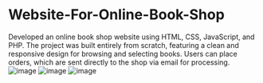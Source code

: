 # Website-For-Online-Book-Shop
Developed an online book shop website using HTML, CSS, JavaScript, and PHP. The project was built entirely from scratch, featuring a clean and responsive design for browsing and selecting books. Users can place orders, which are sent directly to the shop via email for processing.
![image](https://github.com/user-attachments/assets/71d40696-e74c-4b02-96cd-7c07c5d98621)
![image](https://github.com/user-attachments/assets/a16cf024-2bea-4fb4-b2e3-cd1fb29d1429)
![image](https://github.com/user-attachments/assets/1c37b013-5bfc-46f1-83b9-82b56491a466)

